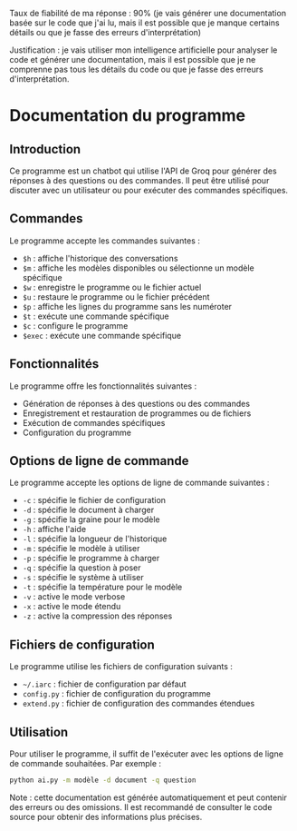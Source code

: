 Taux de fiabilité de ma réponse : 90% (je vais générer une documentation basée sur le code que j'ai lu, mais il est possible que je manque certains détails ou que je fasse des erreurs d'interprétation)

Justification : je vais utiliser mon intelligence artificielle pour analyser le code et générer une documentation, mais il est possible que je ne comprenne pas tous les détails du code ou que je fasse des erreurs d'interprétation.

# Documentation du programme

## Introduction

Ce programme est un chatbot qui utilise l'API de Groq pour générer des réponses à des questions ou des commandes. Il peut être utilisé pour discuter avec un utilisateur ou pour exécuter des commandes spécifiques.

## Commandes

Le programme accepte les commandes suivantes :

* `$h` : affiche l'historique des conversations
* `$m` : affiche les modèles disponibles ou sélectionne un modèle spécifique
* `$w` : enregistre le programme ou le fichier actuel
* `$u` : restaure le programme ou le fichier précédent
* `$p` : affiche les lignes du programme sans les numéroter
* `$t` : exécute une commande spécifique
* `$c` : configure le programme
* `$exec` : exécute une commande spécifique

## Fonctionnalités

Le programme offre les fonctionnalités suivantes :

* Génération de réponses à des questions ou des commandes
* Enregistrement et restauration de programmes ou de fichiers
* Exécution de commandes spécifiques
* Configuration du programme

## Options de ligne de commande

Le programme accepte les options de ligne de commande suivantes :

* `-c` : spécifie le fichier de configuration
* `-d` : spécifie le document à charger
* `-g` : spécifie la graine pour le modèle
* `-h` : affiche l'aide
* `-l` : spécifie la longueur de l'historique
* `-m` : spécifie le modèle à utiliser
* `-p` : spécifie le programme à charger
* `-q` : spécifie la question à poser
* `-s` : spécifie le système à utiliser
* `-t` : spécifie la température pour le modèle
* `-v` : active le mode verbose
* `-x` : active le mode étendu
* `-z` : active la compression des réponses

## Fichiers de configuration

Le programme utilise les fichiers de configuration suivants :

* `~/.iarc` : fichier de configuration par défaut
* `config.py` : fichier de configuration du programme
* `extend.py` : fichier de configuration des commandes étendues

## Utilisation

Pour utiliser le programme, il suffit de l'exécuter avec les options de ligne de commande souhaitées. Par exemple :

```bash
python ai.py -m modèle -d document -q question
```

Note : cette documentation est générée automatiquement et peut contenir des erreurs ou des omissions. Il est recommandé de consulter le code source pour obtenir des informations plus précises.

